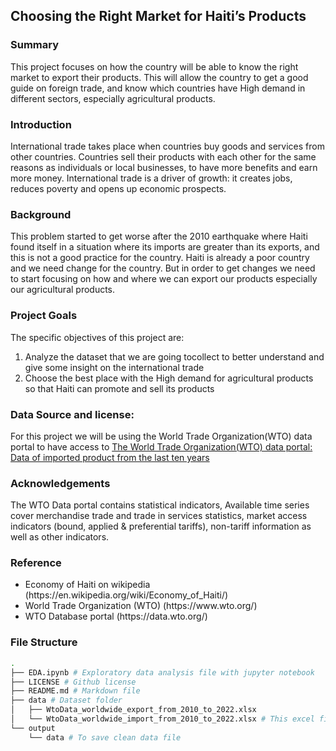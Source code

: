## Choosing the Right Market for Haiti’s Products

### Summary
This project focuses on how the country will be able to know the right market to export their products. This will allow the country to get a good guide on foreign trade, and know which countries have High demand in different sectors, especially agricultural products.

### Introduction
International trade takes place when countries buy goods and services from other countries. Countries sell their products with each other for the same reasons as individuals or local businesses, to have more benefits and earn more money. International trade is a driver of growth: it creates jobs, reduces poverty and opens up economic prospects.

### Background
This problem started to get worse after the 2010 earthquake where Haiti found itself in a situation where its imports are greater than its exports, and this is not a good practice for the country. Haiti is already a poor country and we need change for the country. But in order to get changes we need to start focusing on how and where we can export our products especially our agricultural products.

### Project Goals
The specific objectives of this project are:
<ol>
  <li> Analyze the dataset that we are going tocollect to better understand and give some insight on the international trade </li>
  <li> Choose the best place with the High demand for agricultural products so that Haiti can promote and sell its products </li>
</ol>

### Data Source and license:
For this project we will be using the World Trade Organization(WTO) data portal to have access to [The World Trade Organization(WTO) data portal: Data of imported product from the last ten years](https://data.wto.org)

 ### Acknowledgements
 The WTO Data portal contains statistical indicators, Available time series cover merchandise trade and trade in services statistics, market access indicators (bound, applied & preferential tariffs), non-tariff information as well as other indicators.
 
 ### Reference
 <ul>
  <li> Economy of Haiti on wikipedia (https://en.wikipedia.org/wiki/Economy_of_Haiti/) </li>
  <li> World Trade Organization (WTO) (https://www.wto.org/) </li>
  <li> WTO Database portal (https://data.wto.org/) </li>
 </ul>
 
 
### File Structure
``` sh
.
├── EDA.ipynb # Exploratory data analysis file with jupyter notebook
├── LICENSE # Github license
├── README.md # Markdown file
├── data # Dataset folder
│   ├── WtoData_worldwide_export_from_2010_to_2022.xlsx 
│   └── WtoData_worldwide_import_from_2010_to_2022.xlsx # This excel file contains all products imported from the world for each country
└── output
    └── data # To save clean data file
```
